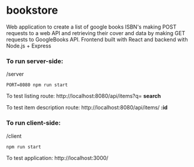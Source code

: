# bookstore

Web application to create a list of google books ISBN's making POST requests to a web API and retrieving their cover and data by making GET requests to GoogleBooks API.
Frontend built with React and backend with Node.js + Express

### To run server-side:

/server

```PORT=8080 npm run start```

To test listing route: http://localhost:8080/api/items?q= **search**

To test item description route: http://localhost:8080/api/items/ **:id**

### To run client-side:

/client

```npm run start```

To test application: http://localhost:3000/
